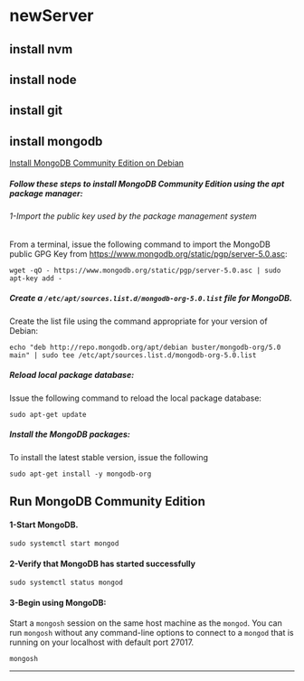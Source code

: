 # newServer

## install nvm

## install node

## install git

## install mongodb
[Install MongoDB Community Edition on Debian](https://docs.mongodb.com/manual/tutorial/install-mongodb-on-debian/)
##### Follow these steps to install MongoDB Community Edition using the apt package manager:

###### 1-Import the public key used by the package management system
 From a terminal, issue the following command to import the MongoDB public GPG Key from https://www.mongodb.org/static/pgp/server-5.0.asc:
```
wget -qO - https://www.mongodb.org/static/pgp/server-5.0.asc | sudo apt-key add -
```

##### Create a `/etc/apt/sources.list.d/mongodb-org-5.0.list` file for MongoDB.

Create the list file using the command appropriate for your version of Debian:

`echo "deb http://repo.mongodb.org/apt/debian buster/mongodb-org/5.0 main" | sudo tee /etc/apt/sources.list.d/mongodb-org-5.0.list`

##### Reload local package database:

Issue the following command to reload the local package database:

`sudo apt-get update`

##### Install the MongoDB packages:


To install the latest stable version, issue the following

`sudo apt-get install -y mongodb-org`

## Run MongoDB Community Edition
#### 1-Start MongoDB.
`sudo systemctl start mongod`
#### 2-Verify that MongoDB has started successfully
`sudo systemctl status mongod`
#### 3-Begin using MongoDB:
Start a `mongosh` session on the same host machine as the `mongod`. You can run `mongosh` without any command-line options to connect to a `mongod` that is running on your localhost with default port 27017.

`mongosh`


---
